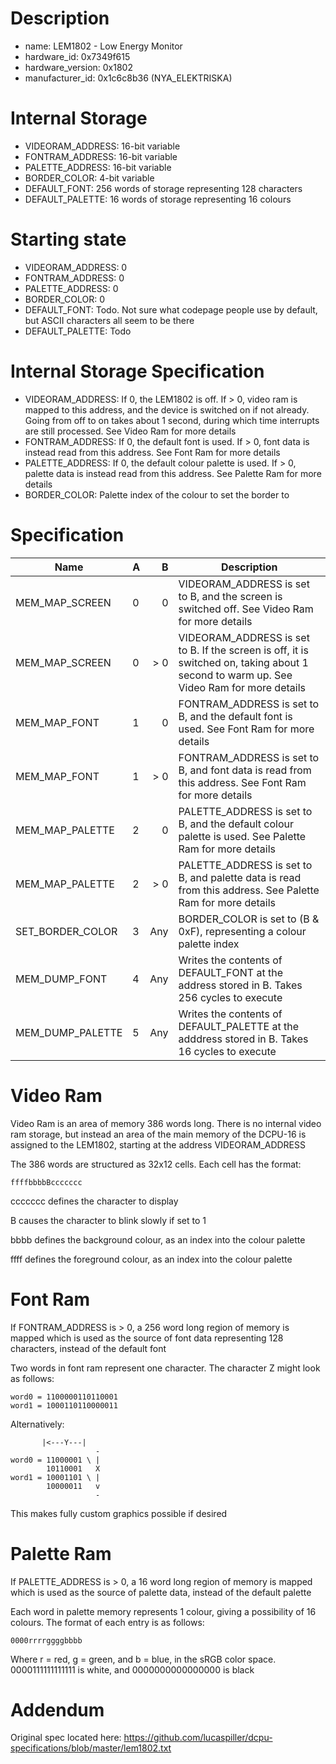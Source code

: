 # Description

- name: LEM1802 - Low Energy Monitor
- hardware_id: 0x7349f615
- hardware_version: 0x1802
- manufacturer_id: 0x1c6c8b36 (NYA_ELEKTRISKA)

# Internal Storage

- VIDEORAM_ADDRESS: 16-bit variable
- FONTRAM_ADDRESS: 16-bit variable
- PALETTE_ADDRESS: 16-bit variable
- BORDER_COLOR: 4-bit variable
- DEFAULT_FONT: 256 words of storage representing 128 characters
- DEFAULT_PALETTE: 16 words of storage representing 16 colours

# Starting state

- VIDEORAM_ADDRESS: 0
- FONTRAM_ADDRESS: 0
- PALETTE_ADDRESS: 0
- BORDER_COLOR: 0
- DEFAULT_FONT: Todo. Not sure what codepage people use by default, but ASCII characters all seem to be there
- DEFAULT_PALETTE: Todo

# Internal Storage Specification

- VIDEORAM_ADDRESS: If 0, the LEM1802 is off. If > 0, video ram is mapped to this address, and the device is switched on if not already. Going from off to on takes about 1 second, during which time interrupts are still processed. See Video Ram for more details
- FONTRAM_ADDRESS: If 0, the default font is used. If > 0, font data is instead read from this address. See Font Ram for more details
- PALETTE_ADDRESS: If 0, the default colour palette is used. If > 0, palette data is instead read from this address. See Palette Ram for more details
- BORDER_COLOR: Palette index of the colour to set the border to

# Specification

| Name | A | B | Description |
| ---- |---|---:|------------|
| MEM_MAP_SCREEN   | 0 | 0   | VIDEORAM_ADDRESS is set to B, and the screen is switched off. See Video Ram for more details |
| MEM_MAP_SCREEN   | 0 | > 0 | VIDEORAM_ADDRESS is set to B. If the screen is off, it is switched on, taking about 1 second to warm up. See Video Ram for more details |
| MEM_MAP_FONT 	   | 1 | 0   | FONTRAM_ADDRESS is set to B, and the default font is used. See Font Ram for more details |
| MEM_MAP_FONT 	   | 1 | > 0 | FONTRAM_ADDRESS is set to B, and font data is read from this address. See Font Ram for more details |
| MEM_MAP_PALETTE  | 2 | 0   | PALETTE_ADDRESS is set to B, and the default colour palette is used. See Palette Ram for more details |
| MEM_MAP_PALETTE  | 2 | > 0 | PALETTE_ADDRESS is set to B, and palette data is read from this address. See Palette Ram for more details |
| SET_BORDER_COLOR | 3 | Any | BORDER_COLOR is set to (B & 0xF), representing a colour palette index |
| MEM_DUMP_FONT    | 4 | Any | Writes the contents of DEFAULT_FONT at the address stored in B. Takes 256 cycles to execute |
| MEM_DUMP_PALETTE | 5 | Any | Writes the contents of DEFAULT_PALETTE at the adddress stored in B. Takes 16 cycles to execute |

# Video Ram

Video Ram is an area of memory 386 words long. There is no internal video ram storage, but instead an area of the main memory of the DCPU-16 is assigned to the LEM1802, starting at the address VIDEORAM_ADDRESS

The 386 words are structured as 32x12 cells. Each cell has the format:

	ffffbbbbBccccccc
	
ccccccc defines the character to display

B causes the character to blink slowly if set to 1

bbbb defines the background colour, as an index into the colour palette

ffff defines the foreground colour, as an index into the colour palette

# Font Ram

If FONTRAM_ADDRESS is > 0, a 256 word long region of memory is mapped which is used as the source of font data representing 128 characters, instead of the default font

Two words in font ram represent one character. The character Z might look as follows:

	word0 = 1100000110110001
	word1 = 1000110110000011

Alternatively: 

           |<---Y---|
                       -
    word0 = 11000001 \ |
            10110001   X
    word1 = 10001101 \ |
            10000011   v
                       -

This makes fully custom graphics possible if desired

# Palette Ram

If PALETTE_ADDRESS is > 0, a 16 word long region of memory is mapped which is used as the source of palette data, instead of the default palette

Each word in palette memory represents 1 colour, giving a possibility of 16 colours. The format of each entry is as follows:
    
	0000rrrrggggbbbb
	
Where r = red, g = green, and b = blue, in the sRGB color space. 0000111111111111 is white, and 0000000000000000 is black

# Addendum

Original spec located here: https://github.com/lucaspiller/dcpu-specifications/blob/master/lem1802.txt
